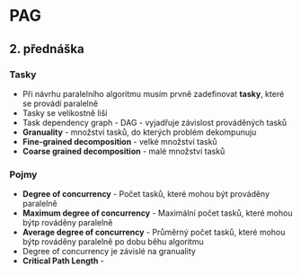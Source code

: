 # PAG
## 2. přednáška
### Tasky
- Při návrhu paralelního algoritmu musím prvně zadefinovat **tasky**, které se provádí paralelně
- Tasky se velikostně liší
- Task dependency graph - DAG - vyjadřuje závislost prováděných tasků
- **Granuality** - množství tasků, do kterých problém dekompunuju
- **Fine-grained decomposition** - velké množství tasků
- **Coarse grained decomposition** - malé množství tasků

### Pojmy
- **Degree of concurrency** - Počet tasků, které mohou být prováděny paralelně
- **Maximum degree of concurrency** - Maximální počet tasků, které mohou býtp rováděny paralelně
- **Average degree of concurrency** - Průměrný počet tasků, které mohou býtp rováděny paralelně po dobu běhu algoritmu
- Degree of concurrency je závislé na granuality
- **Critical Path Length** - 
